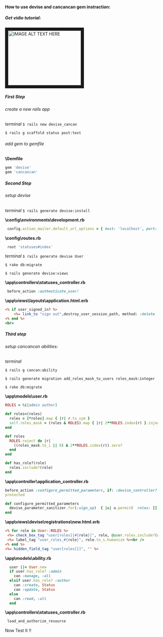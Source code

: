 #### How to use devise and cancancan gem instraction:
##### Get vidio tutorial: 
<a href="https://www.youtube.com/watch?v=DEyPpgs7EUk" target="_blank"><img src="http://i.ytimg.com/vi/DEyPpgs7EUk/maxresdefault.jpg" 
alt="IMAGE ALT TEXT HERE" width="240" height="180" border="10" /></a>



##### First Step
###### create a new rails app
 *terminal*
 `$ rails new devise_cancan `
 
 `$ rails g scaffold status post:text`

###### add gem to gemfile

**\Gemfile**
  ```ruby
  gem 'devise'
  gem 'cancancan'
  ```

##### Second Step
###### setup devise
 *terminal*
  `$ rails generate devise:install`


 **\config\environments\development.rb**
 ```ruby
  config.action_mailer.default_url_options = { host: 'localhost', port: 3000 }
 ```
 
**\config\routes.rb**
 ```ruby
  root 'statuses#index'
 ```
*terminal*
 `$ rails generate devise User`
 
 `$ rake db:migrate`
 
 `$ rails generate devise:views`

**\app\controllers\statuses_controller.rb**
 ```ruby
  before_action :authenticate_user!
 ```
 
**\app\views\layouts\application.html.erb**
 ```html.erb
 <% if user_signed_in? %>
     <%= link_to "sign out",destroy_user_session_path, method: :delete   %>
 <% end %>
 <br>
 ```
 
 ##### Third step
 ###### setup cancancan abilities:

 *terminal*
 
  `$ rails g cancan:ability`
 
  `$ rails generate migration add_roles_mask_to_users roles_mask:integer`
  
  `$ rake db:migrate`

**\app\models\user.rb**

 ```ruby
 ROLES = %i[admin author]

 def roles=(roles)
   roles = [*roles].map { |r| r.to_sym }
   self.roles_mask = (roles & ROLES).map { |r| 2**ROLES.index(r) }.inject(0, :+)
 end

 def roles
   ROLES.reject do |r|
     ((roles_mask.to_i || 0) & 2**ROLES.index(r)).zero?
   end
 end

 def has_role?(role)
   roles.include?(role)
 end
```


**\app\controller\application_controller.rb**

 ```ruby
 before_action :configure_permitted_parameters, if: :devise_controller?
 protected

 def configure_permitted_parameters
   devise_parameter_sanitizer.for(:sign_up)  { |u| u.permit(  roles: [], :email,:password, :password_confirmation ) }
 end
 ```
 
**\app\views\devise\registrations\new.html.erb**

 ```html.erb
<% for role in User::ROLES %>
  <%= check_box_tag "user[roles][#{role}]", role, @user.roles.include?(role), {:name => "user[roles][]"}%>
  <%= label_tag "user_roles_#{role}", role.to_s.humanize %><br />
<% end %>
<%= hidden_field_tag "user[roles][]", "" %>
 ```
 
**\app\models\ability.rb**

 ```ruby
   user ||= User.new
   if user.has_role? :admin
     can :manage, :all
   elsif user.has_role? :author
     can :create, Status
     can :update, Status
   else
     can :read, :all
   end
 ```
**\app\controllers\statuses_controller.rb**

 ```ruby
  load_and_authorize_resource
 ```

Now Test It !!
